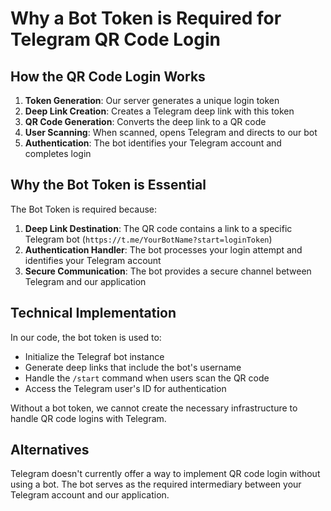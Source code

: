 # Why a Bot Token is Required for Telegram QR Code Login

## How the QR Code Login Works

1. **Token Generation**: Our server generates a unique login token
2. **Deep Link Creation**: Creates a Telegram deep link with this token
3. **QR Code Generation**: Converts the deep link to a QR code
4. **User Scanning**: When scanned, opens Telegram and directs to our bot
5. **Authentication**: The bot identifies your Telegram account and completes login

## Why the Bot Token is Essential

The Bot Token is required because:

1. **Deep Link Destination**: The QR code contains a link to a specific Telegram bot (`https://t.me/YourBotName?start=loginToken`)
2. **Authentication Handler**: The bot processes your login attempt and identifies your Telegram account
3. **Secure Communication**: The bot provides a secure channel between Telegram and our application

## Technical Implementation

In our code, the bot token is used to:
- Initialize the Telegraf bot instance
- Generate deep links that include the bot's username
- Handle the `/start` command when users scan the QR code
- Access the Telegram user's ID for authentication

Without a bot token, we cannot create the necessary infrastructure to handle QR code logins with Telegram.

## Alternatives

Telegram doesn't currently offer a way to implement QR code login without using a bot. The bot serves as the required intermediary between your Telegram account and our application.